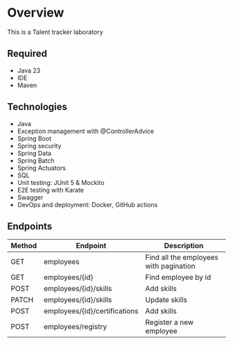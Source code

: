 # Overview
This is a Talent tracker laboratory
## Required
- Java 23
- IDE
- Maven

## Technologies
- Java
- Exception management with @ControllerAdvice
- Spring Boot
- Spring security
- Spring Data
- Spring Batch
- Spring Actuators
- SQL
- Unit testing: JUnit 5 & Mockito
- E2E testing with Karate
- Swagger
- DevOps and deployment: Docker, GitHub actions

## Endpoints
 |Method|Endpoint| Description|
 |---|---|---|
 |GET|employees| Find all the employees with pagination|
 |GET|employees/{id}| Find employee by id|
 |POST|employees/{id}/skills| Add skills|
 |PATCH|employees/{id}/skills| Update skills|
 |POST|employees/{id}/certifications| Add skills|
 |POST|employees/registry| Register a new employee|
  
